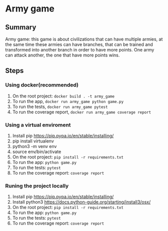 # Army game

## Summary

Army game: this game is about civilizations that can have multiple armies, at the same time these armies can have branches, that can
be trained and transformed into another branch in order to have more points.
One army can attack another, the one that have more points wins.

## Steps

### Using docker(recommended)

1. On the root project: `docker build . -t army_game`
2. To run the app, `docker run army_game python game.py`
3. To run the tests, `docker run army_game pytest`
4. To run the coverage report, `docker run army_game coverage report`

### Using a virtual enviroment

1. Install pip https://pip.pypa.io/en/stable/installing/
2. pip install virtualenv
3. python3 -m venv env
4. source env/bin/activate
5. On the root project: `pip install -r requirements.txt`
6. To run the app: `python game.py`
7. To run the tests: `pytest`
8. To run the coverage report: `coverage report`

### Runing the project locally

1. Install pip https://pip.pypa.io/en/stable/installing/
2. Install python3 https://docs.python-guide.org/starting/install3/osx/
3. On the root project: `pip install -r requirements.txt`
4. To run the app: `python game.py`
5. To run the tests: `pytest`
6. To run the coverage report: `coverage report`



